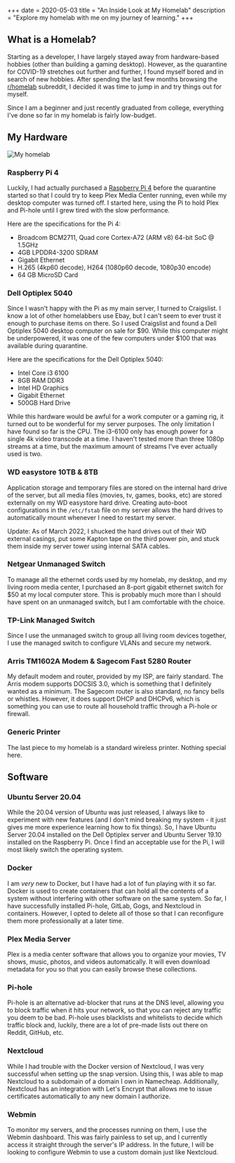 +++
date = 2020-05-03
title = "An Inside Look at My Homelab"
description = "Explore my homelab with me on my journey of learning."
+++

## What is a Homelab?

Starting as a developer, I have largely stayed away from hardware-based hobbies (other than building a gaming desktop). However, as the quarantine for COVID-19 stretches out further and further, I found myself bored and in search of new hobbies. After spending the last few months browsing the [r/homelab](https://www.reddit.com/r/homelab/) subreddit, I decided it was time to jump in and try things out for myself.

Since I am a beginner and just recently graduated from college, everything I've done so far in my homelab is fairly low-budget.

## My Hardware

![My homelab](https://img.cleberg.io/blog/011-homelab/homelab-min.png)

### Raspberry Pi 4

Luckily, I had actually purchased a [Raspberry Pi 4](https://www.raspberrypi.org/products/raspberry-pi-4-model-b/) before the quarantine started so that I could try to keep Plex Media Center running, even while my desktop computer was turned off. I started here, using the Pi to hold Plex and Pi-hole until I grew tired with the slow performance.

Here are the specifications for the Pi 4:

- Broadcom BCM2711, Quad core Cortex-A72 (ARM v8) 64-bit SoC @ 1.5GHz
- 4GB LPDDR4-3200 SDRAM
- Gigabit Ethernet
- H.265 (4kp60 decode), H264 (1080p60 decode, 1080p30 encode)
- 64 GB MicroSD Card

### Dell Optiplex 5040

Since I wasn't happy with the Pi as my main server, I turned to Craigslist. I know a lot of other homelabbers use Ebay, but I can't seem to ever trust it enough to purchase items on there. So I used Craigslist and found a Dell Optiplex 5040 desktop computer on sale for $90. While this computer might be underpowered, it was one of the few computers under $100 that was available during quarantine.

Here are the specifications for the Dell Optiplex 5040:

- Intel Core i3 6100
- 8GB RAM DDR3
- Intel HD Graphics
- Gigabit Ethernet
- 500GB Hard Drive

While this hardware would be awful for a work computer or a gaming rig, it turned out to be wonderful for my server purposes. The only limitation I have found so far is the CPU. The i3-6100 only has enough power for a single 4k video transcode at a time. I haven't tested more than three 1080p streams at a time, but the maximum amount of streams I've ever actually used is two.

### WD easystore 10TB & 8TB

Application storage and temporary files are stored on the internal hard drive of the server, but all media files (movies, tv, games, books, etc) are stored externally on my WD easystore hard drive. Creating auto-boot configurations in the `/etc/fstab` file on my server allows the hard drives to automatically mount whenever I need to restart my server.

Update: As of March 2022, I shucked the hard drives out of their WD external casings, put some Kapton tape on the third power pin, and stuck them inside my server tower using internal SATA cables.

### Netgear Unmanaged Switch

To manage all the ethernet cords used by my homelab, my desktop, and my living room media center, I purchased an 8-port gigabit ethernet switch for $50 at my local computer store. This is probably much more than I should have spent on an unmanaged switch, but I am comfortable with the choice.

### TP-Link Managed Switch

Since I use the unmanaged switch to group all living room devices together, I use the managed switch to configure VLANs and secure my network.

### Arris TM1602A Modem & Sagecom Fast 5280 Router

My default modem and router, provided by my ISP, are fairly standard. The Arris modem supports DOCSIS 3.0, which is something that I definitely wanted as a minimum. The Sagecom router is also standard, no fancy bells or whistles. However, it does support DHCP and DHCPv6, which is something you can use to route all household traffic through a Pi-hole or firewall.

### Generic Printer

The last piece to my homelab is a standard wireless printer. Nothing special here.

## Software

### Ubuntu Server 20.04

While the 20.04 version of Ubuntu was just released, I always like to experiment with new features (and I don't mind breaking my system - it just gives me more experience learning how to fix things). So, I have Ubuntu Server 20.04 installed on the Dell Optiplex server and Ubuntu Server 19.10 installed on the Raspberry Pi. Once I find an acceptable use for the Pi, I will most likely switch the operating system.

### Docker

I am _very_ new to Docker, but I have had a lot of fun playing with it so far. Docker is used to create containers that can hold all the contents of a system without interfering with other software on the same system. So far, I have successfully installed Pi-hole, GitLab, Gogs, and Nextcloud in containers. However, I opted to delete all of those so that I can reconfigure them more professionally at a later time.

### Plex Media Server

Plex is a media center software that allows you to organize your movies, TV shows, music, photos, and videos automatically. It will even download metadata for you so that you can easily browse these collections.

### Pi-hole

Pi-hole is an alternative ad-blocker that runs at the DNS level, allowing you to block traffic when it hits your network, so that you can reject any traffic you deem to be bad. Pi-hole uses blacklists and whitelists to decide which traffic block and, luckily, there are a lot of pre-made lists out there on Reddit, GitHub, etc.

### Nextcloud

While I had trouble with the Docker version of Nextcloud, I was very successful when setting up the snap version. Using this, I was able to map Nextcloud to a subdomain of a domain I own in Namecheap. Additionally, Nextcloud has an integration with Let's Encrypt that allows me to issue certificates automatically to any new domain I authorize.

### Webmin

To monitor my servers, and the processes running on them, I use the Webmin dashboard. This was fairly painless to set up, and I currently access it straight through the server's IP address. In the future, I will be looking to configure Webmin to use a custom domain just like Nextcloud.
